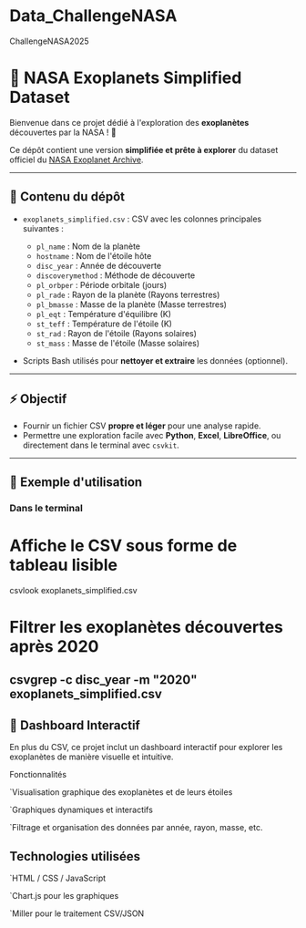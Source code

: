 # Data_ChallengeNASA
ChallengeNASA2025

# 🌌 NASA Exoplanets Simplified Dataset

Bienvenue dans ce projet dédié à l'exploration des **exoplanètes** découvertes par la NASA ! 🚀  

Ce dépôt contient une version **simplifiée et prête à explorer** du dataset officiel du [NASA Exoplanet Archive](http://exoplanetarchive.ipac.caltech.edu).

---

## 📂 Contenu du dépôt

- `exoplanets_simplified.csv` : CSV avec les colonnes principales suivantes :
  - `pl_name` : Nom de la planète  
  - `hostname` : Nom de l'étoile hôte  
  - `disc_year` : Année de découverte  
  - `discoverymethod` : Méthode de découverte  
  - `pl_orbper` : Période orbitale (jours)  
  - `pl_rade` : Rayon de la planète (Rayons terrestres)  
  - `pl_bmasse` : Masse de la planète (Masse terrestres)  
  - `pl_eqt` : Température d'équilibre (K)  
  - `st_teff` : Température de l'étoile (K)  
  - `st_rad` : Rayon de l'étoile (Rayons solaires)  
  - `st_mass` : Masse de l'étoile (Masse solaires)  

- Scripts Bash utilisés pour **nettoyer et extraire** les données (optionnel).

---

## ⚡ Objectif

- Fournir un fichier CSV **propre et léger** pour une analyse rapide.  
- Permettre une exploration facile avec **Python**, **Excel**, **LibreOffice**, ou directement dans le terminal avec `csvkit`.

---

## 🚀 Exemple d'utilisation

### Dans le terminal

# Affiche le CSV sous forme de tableau lisible
csvlook exoplanets_simplified.csv

# Filtrer les exoplanètes découvertes après 2020
csvgrep -c disc_year -m "2020" exoplanets_simplified.csv
---

## 🌌 Dashboard Interactif

En plus du CSV, ce projet inclut un dashboard interactif pour explorer les exoplanètes de manière visuelle et intuitive.

Fonctionnalités

`Visualisation graphique des exoplanètes et de leurs étoiles

`Graphiques dynamiques et interactifs

`Filtrage et organisation des données par année, rayon, masse, etc.

## Technologies utilisées

`HTML / CSS / JavaScript

`Chart.js pour les graphiques

`Miller pour le traitement CSV/JSON
